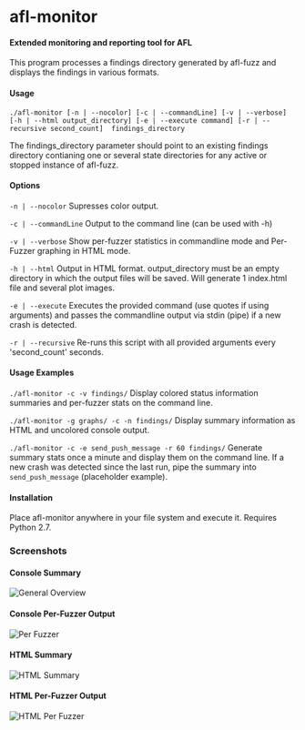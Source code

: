 # afl-monitor
#### Extended monitoring and reporting tool for AFL

This program processes a findings directory generated by afl-fuzz and displays the findings in various formats.

#### Usage
`./afl-monitor [-n | --nocolor] [-c | --commandLine] [-v | --verbose] [-h | --html output_directory] [-e | --execute command] [-r | --recursive second_count]  findings_directory`

The findings_directory parameter should point to an existing findings directory contianing one or several state directories for any active or stopped instance of afl-fuzz.

#### Options
`-n | --nocolor` Supresses color output.

`-c | --commandLine` 
Output to the command line (can be used with -h)

`-v | --verbose` 
Show per-fuzzer statistics in commandline mode and Per-Fuzzer graphing in HTML mode.

`-h | --html` 
Output in HTML format. output_directory must be an empty directory in which the output files will be saved. Will generate 1 index.html file and several plot images.

`-e | --execute` 
Executes the provided command (use quotes if using arguments) and passes the commandline output via stdin (pipe) if a new crash is detected.

`-r | --recursive` 
Re-runs this script with all provided arguments every 'second_count' seconds.

#### Usage Examples

`./afl-monitor -c -v findings/` Display colored status information summaries and per-fuzzer stats on the command line.

`./afl-monitor -g graphs/ -c -n findings/` Display summary information as HTML and uncolored console output.

`./afl-monitor -c -e send_push_message -r 60 findings/` Generate summary stats once a minute and display them on the command line. If a new crash was detected since the last run, pipe the summary into `send_push_message` (placeholder example).

#### Installation

Place afl-monitor anywhere in your file system and execute it. Requires Python 2.7.

### Screenshots

#### Console Summary

![General Overview](https://github.com/reflare/afl-monitor/raw/master/documentation/screenshots/summary.png)

#### Console Per-Fuzzer Output

![Per Fuzzer](https://github.com/reflare/afl-monitor/raw/master/documentation/screenshots/perfuzzer.png)

#### HTML Summary

![HTML Summary](https://raw.githubusercontent.com/reflare/afl-monitor/master/documentation/screenshots/html-summary.png)

#### HTML Per-Fuzzer Output

![HTML Per Fuzzer](https://github.com/reflare/afl-monitor/raw/master/documentation/screenshots/html-detail.png)
